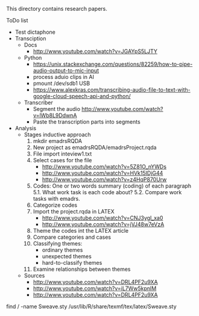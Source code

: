 This directory contains research papers.

ToDo list
 - Test dictaphone
 - Transciption 
     - Docs
         - http://www.youtube.com/watch?v=JGAYpS5LJTY
     - Python
         - https://unix.stackexchange.com/questions/82259/how-to-pipe-audio-output-to-mic-input
         - process aduio clips in AI
         - pmount /dev/sdb1 USB
         - https://www.alexkras.com/transcribing-audio-file-to-text-with-google-cloud-speech-api-and-python/
     - Transcriber
         - Segment the audio http://www.youtube.com/watch?v=lWb8L9DdwnA
         - Paste the transcription parts into segments
  - Analysis
      - Stages inductive approach
          1. mkdir emadrsRQDA
          2. New project as emadrsRQDA/emadrsProject.rqda
          3. File import inteview1.txt
          4. Select cases for the file
              - http://www.youtube.com/watch?v=5Z81O_nYWDs
              - http://www.youtube.com/watch?v=HVk15IDjG44
              - http://www.youtube.com/watch?v=z4HqP870Urw
          5. Codes: One or two words summary (coding) of each paragraph
              5.1. What work task is each code about?
              5.2. Compare  work tasks with emadrs.
          6. Categorize codes
          7. Import the project.rqda in LATEX
              - http://www.youtube.com/watch?v=CNJ3ygl_xa0
              - http://www.youtube.com/watch?v=jVJ48w7eVzA
          6. Theme the codes int the LATEX article
          7. Compare categories and cases
          8. Classifying themes:
              - ordinary themes
              - unexpected themes
              - hard-to-classify themes
          9. Examine relationships between themes
      - Sources
          - http://www.youtube.com/watch?v=DRL4PF2u9XA
          - http://www.youtube.com/watch?v=iL7Ww5kpnIM
          - http://www.youtube.com/watch?v=DRL4PF2u9XA
  
find / -name Sweave.sty
/usr/lib/R/share/texmf/tex/latex/Sweave.sty

 


